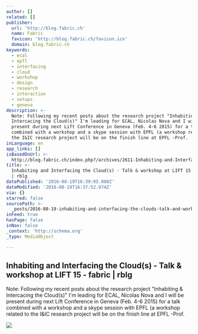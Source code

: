 ```yaml
---
author: []
related: []
publisher:
  url: 'http://blog.fabric.ch'
  name: Fabric
  favicon: 'http://blog.fabric.ch/favicon.ico'
  domain: blog.fabric.ch
keywords:
  - ecal
  - epfl
  - interfacing
  - cloud
  - workshop
  - design
  - research
  - interaction
  - setups
  - geneva
description: >-
  Note: Following my recent posts about the research project "Inhabiting &
  Intercacing the Cloud(s)" I'm leading for ECAL, Nicolas Nova and I will be
  present during next Lift Conference in Geneva (Feb. 4-6 2015) for a talk
  combined with a workshop and a skype session with EPFL (a workshop related to
  the I&IC research project will be on the finish line at EPFL -Prof.
inLanguage: en
app_links: []
isBasedOnUrl: >-
  http://blog.fabric.ch/index.php?/archives/2611-Inhabiting-and-Interfacing-the-Clouds-Talk-workshop-at-LIFT-15.html
title: >-
  Inhabiting and Interfacing the Cloud(s) - Talk & workshop at LIFT 15 - fabric
  | rblg
datePublished: '2016-08-19T16:39:05.008Z'
dateModified: '2016-08-19T16:37:52.974Z'
via: {}
starred: false
sourcePath: >-
  _posts/2016-08-19-inhabiting-and-interfacing-the-clouds-talk-and-workshop-at.md
inFeed: true
hasPage: false
inNav: false
_context: 'http://schema.org'
_type: MediaObject

---
```

<article style=""><h1>Inhabiting and Interfacing the Cloud(s) - Talk &amp; workshop at LIFT 15 - fabric | rblg</h1><p>Note: Following my recent posts about the research project "Inhabiting &amp; Intercacing the Cloud(s)" I'm leading for ECAL, Nicolas Nova and I will be present during next Lift Conference in Geneva (Feb. 4-6 2015) for a talk combined with a workshop and a skype session with EPFL (a workshop related to the I&amp;IC research project will be on the finish line at EPFL -Prof.</p><img src="http://liftconference.com/sites/default/files/styles/medium/public/person/Nicolas%20Nova.jpg?itok=v3a7wpw1" /></article>